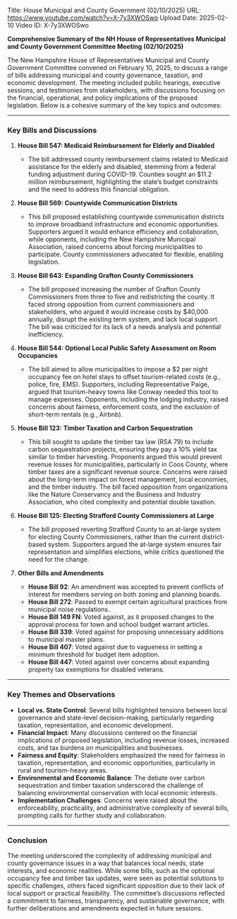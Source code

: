 Title: House Municipal and County Government (02/10/2025)
URL: https://www.youtube.com/watch?v=X-7y3XWOSwo
Upload Date: 2025-02-10
Video ID: X-7y3XWOSwo

**Comprehensive Summary of the NH House of Representatives Municipal and County Government Committee Meeting (02/10/2025)**

The New Hampshire House of Representatives Municipal and County Government Committee convened on February 10, 2025, to discuss a range of bills addressing municipal and county governance, taxation, and economic development. The meeting included public hearings, executive sessions, and testimonies from stakeholders, with discussions focusing on the financial, operational, and policy implications of the proposed legislation. Below is a cohesive summary of the key topics and outcomes:

---

### **Key Bills and Discussions**

1. **House Bill 547: Medicaid Reimbursement for Elderly and Disabled**
   - The bill addressed county reimbursement claims related to Medicaid assistance for the elderly and disabled, stemming from a federal funding adjustment during COVID-19. Counties sought an $11.2 million reimbursement, highlighting the state’s budget constraints and the need to address this financial obligation.

2. **House Bill 569: Countywide Communication Districts**
   - This bill proposed establishing countywide communication districts to improve broadband infrastructure and economic opportunities. Supporters argued it would enhance efficiency and collaboration, while opponents, including the New Hampshire Municipal Association, raised concerns about forcing municipalities to participate. County commissioners advocated for flexible, enabling legislation.

3. **House Bill 643: Expanding Grafton County Commissioners**
   - The bill proposed increasing the number of Grafton County Commissioners from three to five and redistricting the county. It faced strong opposition from current commissioners and stakeholders, who argued it would increase costs by $40,000 annually, disrupt the existing term system, and lack local support. The bill was criticized for its lack of a needs analysis and potential inefficiency.

4. **House Bill 544: Optional Local Public Safety Assessment on Room Occupancies**
   - The bill aimed to allow municipalities to impose a $2 per night occupancy fee on hotel stays to offset tourism-related costs (e.g., police, fire, EMS). Supporters, including Representative Paige, argued that tourism-heavy towns like Conway needed this tool to manage expenses. Opponents, including the lodging industry, raised concerns about fairness, enforcement costs, and the exclusion of short-term rentals (e.g., Airbnb).

5. **House Bill 123: Timber Taxation and Carbon Sequestration**
   - This bill sought to update the timber tax law (RSA 79) to include carbon sequestration projects, ensuring they pay a 10% yield tax similar to timber harvesting. Proponents argued this would prevent revenue losses for municipalities, particularly in Coos County, where timber taxes are a significant revenue source. Concerns were raised about the long-term impact on forest management, local economies, and the timber industry. The bill faced opposition from organizations like the Nature Conservancy and the Business and Industry Association, who cited complexity and potential double taxation.

6. **House Bill 125: Electing Strafford County Commissioners at Large**
   - The bill proposed reverting Strafford County to an at-large system for electing County Commissioners, rather than the current district-based system. Supporters argued the at-large system ensures fair representation and simplifies elections, while critics questioned the need for the change.

7. **Other Bills and Amendments**
   - **House Bill 92**: An amendment was accepted to prevent conflicts of interest for members serving on both zoning and planning boards.
   - **House Bill 272**: Passed to exempt certain agricultural practices from municipal noise regulations.
   - **House Bill 149 FN**: Voted against, as it proposed changes to the approval process for town and school budget warrant articles.
   - **House Bill 339**: Voted against for proposing unnecessary additions to municipal master plans.
   - **House Bill 407**: Voted against due to vagueness in setting a minimum threshold for budget item adoption.
   - **House Bill 447**: Voted against over concerns about expanding property tax exemptions for disabled veterans.

---

### **Key Themes and Observations**
- **Local vs. State Control**: Several bills highlighted tensions between local governance and state-level decision-making, particularly regarding taxation, representation, and economic development.
- **Financial Impact**: Many discussions centered on the financial implications of proposed legislation, including revenue losses, increased costs, and tax burdens on municipalities and businesses.
- **Fairness and Equity**: Stakeholders emphasized the need for fairness in taxation, representation, and economic opportunities, particularly in rural and tourism-heavy areas.
- **Environmental and Economic Balance**: The debate over carbon sequestration and timber taxation underscored the challenge of balancing environmental conservation with local economic interests.
- **Implementation Challenges**: Concerns were raised about the enforceability, practicality, and administrative complexity of several bills, prompting calls for further study and collaboration.

---

### **Conclusion**
The meeting underscored the complexity of addressing municipal and county governance issues in a way that balances local needs, state interests, and economic realities. While some bills, such as the optional occupancy fee and timber tax updates, were seen as potential solutions to specific challenges, others faced significant opposition due to their lack of local support or practical feasibility. The committee’s discussions reflected a commitment to fairness, transparency, and sustainable governance, with further deliberations and amendments expected in future sessions.